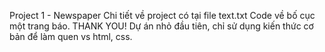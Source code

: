 Project 1 - Newspaper
Chi tiết về project có tại file text.txt
Code về bố cục một trang báo. THANK YOU!
Dự án nhỏ đầu tiên, chỉ sử dụng kiến thức cơ bản để làm quen vs html, css.
